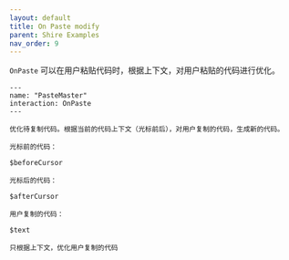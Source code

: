 ```yaml
---
layout: default
title: On Paste modify
parent: Shire Examples
nav_order: 9
---
```


`OnPaste` 可以在用户粘贴代码时，根据上下文，对用户粘贴的代码进行优化。

```shire
---
name: "PasteMaster"
interaction: OnPaste
---

优化待复制代码。根据当前的代码上下文（光标前后），对用户复制的代码，生成新的代码。

光标前的代码：

$beforeCursor

光标后的代码：

$afterCursor

用户复制的代码：

$text

只根据上下文，优化用户复制的代码
```

